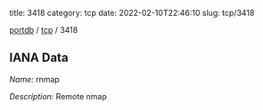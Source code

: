 title: 3418
category: tcp
date: 2022-02-10T22:46:10
slug: tcp/3418

[portdb](/) / [tcp](/category/tcp.html) / 3418


## IANA Data

_Name:_ rnmap

_Description:_ Remote nmap

